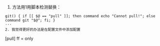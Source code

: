 1. 方法用1用脚本检测替换：
```
git() { if [[ $@ == "pull" ]]; then command echo "Cannot pull!"; else command git "$@"; fi; }
···
2. 我觉得更好的办法是在配置文件中添加配置
```
[pull]
    ff = only
```
